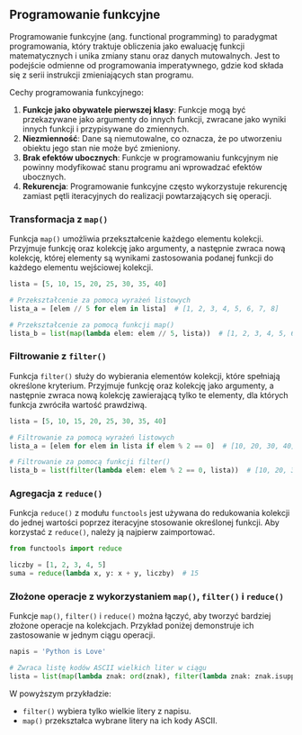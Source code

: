 ## Programowanie funkcyjne

Programowanie funkcyjne (ang. functional programming) to paradygmat programowania, który traktuje obliczenia jako ewaluację funkcji matematycznych i unika zmiany stanu oraz danych mutowalnych. Jest to podejście odmienne od programowania imperatywnego, gdzie kod składa się z serii instrukcji zmieniających stan programu. 

Cechy programowania funkcyjnego:

1. **Funkcje jako obywatele pierwszej klasy**: Funkcje mogą być przekazywane jako argumenty do innych funkcji, zwracane jako wyniki innych funkcji i przypisywane do zmiennych.
2. **Niezmienność**: Dane są niemutowalne, co oznacza, że po utworzeniu obiektu jego stan nie może być zmieniony.
3. **Brak efektów ubocznych**: Funkcje w programowaniu funkcyjnym nie powinny modyfikować stanu programu ani wprowadzać efektów ubocznych.
4. **Rekurencja**: Programowanie funkcyjne często wykorzystuje rekurencję zamiast pętli iteracyjnych do realizacji powtarzających się operacji.

### Transformacja z `map()`

Funkcja `map()` umożliwia przekształcenie każdego elementu kolekcji. Przyjmuje funkcję oraz kolekcję jako argumenty, a następnie zwraca nową kolekcję, której elementy są wynikami zastosowania podanej funkcji do każdego elementu wejściowej kolekcji.

```python
lista = [5, 10, 15, 20, 25, 30, 35, 40]

# Przekształcenie za pomocą wyrażeń listowych
lista_a = [elem // 5 for elem in lista]  # [1, 2, 3, 4, 5, 6, 7, 8]

# Przekształcenie za pomocą funkcji map()
lista_b = list(map(lambda elem: elem // 5, lista))  # [1, 2, 3, 4, 5, 6, 7, 8]
```

### Filtrowanie z `filter()`

Funkcja `filter()` służy do wybierania elementów kolekcji, które spełniają określone kryterium. Przyjmuje funkcję oraz kolekcję jako argumenty, a następnie zwraca nową kolekcję zawierającą tylko te elementy, dla których funkcja zwróciła wartość prawdziwą.

```python
lista = [5, 10, 15, 20, 25, 30, 35, 40]

# Filtrowanie za pomocą wyrażeń listowych
lista_a = [elem for elem in lista if elem % 2 == 0]  # [10, 20, 30, 40]

# Filtrowanie za pomocą funkcji filter()
lista_b = list(filter(lambda elem: elem % 2 == 0, lista))  # [10, 20, 30, 40]
```

### Agregacja z `reduce()`

Funkcja `reduce()` z modułu `functools` jest używana do redukowania kolekcji do jednej wartości poprzez iteracyjne stosowanie określonej funkcji. Aby korzystać z `reduce()`, należy ją najpierw zaimportować.

```python
from functools import reduce

liczby = [1, 2, 3, 4, 5]
suma = reduce(lambda x, y: x + y, liczby)  # 15
```

### Złożone operacje z wykorzystaniem `map()`, `filter()` i `reduce()`

Funkcje `map()`, `filter()` i `reduce()` można łączyć, aby tworzyć bardziej złożone operacje na kolekcjach. Przykład poniżej demonstruje ich zastosowanie w jednym ciągu operacji.

```python
napis = 'Python is Love'

# Zwraca listę kodów ASCII wielkich liter w ciągu
lista = list(map(lambda znak: ord(znak), filter(lambda znak: znak.isupper(), napis)))  # [80, 76]
```

W powyższym przykładzie:
- `filter()` wybiera tylko wielkie litery z napisu.
- `map()` przekształca wybrane litery na ich kody ASCII.
